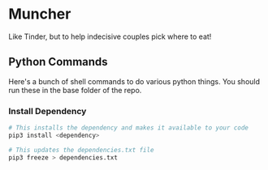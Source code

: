 # Muncher
Like Tinder, but to help indecisive couples pick where to eat!

## Python Commands
Here's a bunch of shell commands to do various python things. You should run these in the base folder of the repo.

### Install Dependency

```bash
# This installs the dependency and makes it available to your code
pip3 install <dependency>

# This updates the dependencies.txt file
pip3 freeze > dependencies.txt
```
